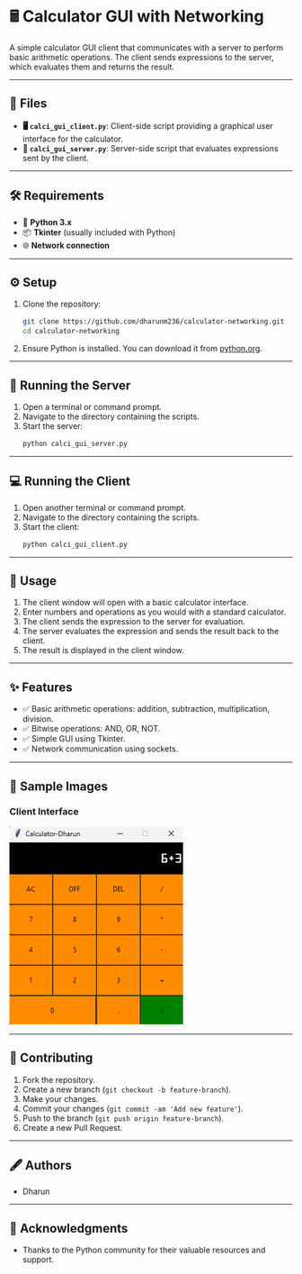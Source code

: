 # 🖩 **Calculator GUI with Networking**

A simple calculator GUI client that communicates with a server to perform basic arithmetic operations. The client sends expressions to the server, which evaluates them and returns the result.

---

## 📂 **Files**

- **🖥️ `calci_gui_client.py`**: Client-side script providing a graphical user interface for the calculator.  
- **🔗 `calci_gui_server.py`**: Server-side script that evaluates expressions sent by the client.  

---

## 🛠️ **Requirements**

- 🐍 **Python 3.x**
- 📦 **Tkinter** (usually included with Python)  
- 🌐 **Network connection**  

---

## ⚙️ **Setup**

1. Clone the repository:  
    ```sh
    git clone https://github.com/dharunm236/calculator-networking.git
    cd calculator-networking
    ```

2. Ensure Python is installed. You can download it from [python.org](https://www.python.org/).

---

## 🚀 **Running the Server**

1. Open a terminal or command prompt.  
2. Navigate to the directory containing the scripts.  
3. Start the server:  
    ```sh
    python calci_gui_server.py
    ```

---

## 💻 **Running the Client**

1. Open another terminal or command prompt.  
2. Navigate to the directory containing the scripts.  
3. Start the client:  
    ```sh
    python calci_gui_client.py
    ```

---

## 🎯 **Usage**

1. The client window will open with a basic calculator interface.  
2. Enter numbers and operations as you would with a standard calculator.  
3. The client sends the expression to the server for evaluation.  
4. The server evaluates the expression and sends the result back to the client.  
5. The result is displayed in the client window.

---

## ✨ **Features**

- ✅ Basic arithmetic operations: addition, subtraction, multiplication, division.  
- ✅ Bitwise operations: AND, OR, NOT.  
- ✅ Simple GUI using Tkinter.  
- ✅ Network communication using sockets.

---

## 📸 **Sample Images**

### **Client Interface**
![Client Interface](assets/cali_gui.png)


---

## 🤝 **Contributing**

1. Fork the repository.  
2. Create a new branch (`git checkout -b feature-branch`).  
3. Make your changes.  
4. Commit your changes (`git commit -am 'Add new feature'`).  
5. Push to the branch (`git push origin feature-branch`).  
6. Create a new Pull Request.

---

## 🖋️ **Authors**

- Dharun

---

## 🙏 **Acknowledgments**

- Thanks to the Python community for their valuable resources and support.
